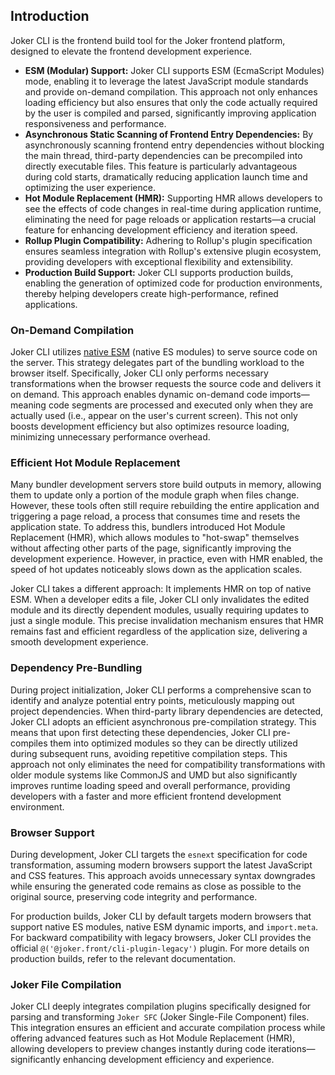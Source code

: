 ## Introduction

Joker CLI is the frontend build tool for the Joker frontend platform, designed to elevate the frontend development experience.

- **ESM (Modular) Support:** Joker CLI supports ESM (EcmaScript Modules) mode, enabling it to leverage the latest JavaScript module standards and provide on-demand compilation. This approach not only enhances loading efficiency but also ensures that only the code actually required by the user is compiled and parsed, significantly improving application responsiveness and performance.
- **Asynchronous Static Scanning of Frontend Entry Dependencies:** By asynchronously scanning frontend entry dependencies without blocking the main thread, third-party dependencies can be precompiled into directly executable files. This feature is particularly advantageous during cold starts, dramatically reducing application launch time and optimizing the user experience.
- **Hot Module Replacement (HMR):** Supporting HMR allows developers to see the effects of code changes in real-time during application runtime, eliminating the need for page reloads or application restarts—a crucial feature for enhancing development efficiency and iteration speed.
- **Rollup Plugin Compatibility:** Adhering to Rollup's plugin specification ensures seamless integration with Rollup's extensive plugin ecosystem, providing developers with exceptional flexibility and extensibility.
- **Production Build Support:** Joker CLI supports production builds, enabling the generation of optimized code for production environments, thereby helping developers create high-performance, refined applications.

### On-Demand Compilation

Joker CLI utilizes [native ESM](https://developer.mozilla.org/en-US/docs/Web/JavaScript/Guide/Modules) (native ES modules) to serve source code on the server. This strategy delegates part of the bundling workload to the browser itself. Specifically, Joker CLI only performs necessary transformations when the browser requests the source code and delivers it on demand. This approach enables dynamic on-demand code imports—meaning code segments are processed and executed only when they are actually used (i.e., appear on the user's current screen). This not only boosts development efficiency but also optimizes resource loading, minimizing unnecessary performance overhead.

### Efficient Hot Module Replacement

Many bundler development servers store build outputs in memory, allowing them to update only a portion of the module graph when files change. However, these tools often still require rebuilding the entire application and triggering a page reload, a process that consumes time and resets the application state. To address this, bundlers introduced Hot Module Replacement (HMR), which allows modules to "hot-swap" themselves without affecting other parts of the page, significantly improving the development experience. However, in practice, even with HMR enabled, the speed of hot updates noticeably slows down as the application scales.

Joker CLI takes a different approach: It implements HMR on top of native ESM. When a developer edits a file, Joker CLI only invalidates the edited module and its directly dependent modules, usually requiring updates to just a single module. This precise invalidation mechanism ensures that HMR remains fast and efficient regardless of the application size, delivering a smooth development experience.

### Dependency Pre-Bundling

During project initialization, Joker CLI performs a comprehensive scan to identify and analyze potential entry points, meticulously mapping out project dependencies. When third-party library dependencies are detected, Joker CLI adopts an efficient asynchronous pre-compilation strategy. This means that upon first detecting these dependencies, Joker CLI pre-compiles them into optimized modules so they can be directly utilized during subsequent runs, avoiding repetitive compilation steps. This approach not only eliminates the need for compatibility transformations with older module systems like CommonJS and UMD but also significantly improves runtime loading speed and overall performance, providing developers with a faster and more efficient frontend development environment.

### Browser Support

During development, Joker CLI targets the `esnext` specification for code transformation, assuming modern browsers support the latest JavaScript and CSS features. This approach avoids unnecessary syntax downgrades while ensuring the generated code remains as close as possible to the original source, preserving code integrity and performance.

For production builds, Joker CLI by default targets modern browsers that support native ES modules, native ESM dynamic imports, and `import.meta`. For backward compatibility with legacy browsers, Joker CLI provides the official `@('@joker.front/cli-plugin-legacy')` plugin. For more details on production builds, refer to the relevant documentation.

### Joker File Compilation

Joker CLI deeply integrates compilation plugins specifically designed for parsing and transforming `Joker SFC` (Joker Single-File Component) files. This integration ensures an efficient and accurate compilation process while offering advanced features such as Hot Module Replacement (HMR), allowing developers to preview changes instantly during code iterations—significantly enhancing development efficiency and experience.
